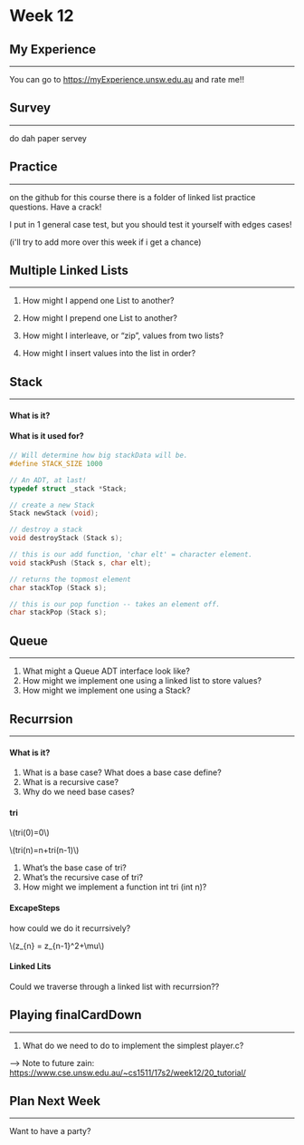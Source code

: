 # Week 12

## My Experience
---

You can go to https://myExperience.unsw.edu.au and rate me!! 

## Survey
---

do dah paper servey

## Practice
---

on the github for this course there is a folder of linked list practice questions. Have a crack!

I put in 1 general case test, but you should test it yourself with edges cases!

(i'll try to add more over this week if i get a chance)


## Multiple Linked Lists
---


1. How might I append one List to another?

2. How might I prepend one List to another?

3. How might I interleave, or “zip”, values from two lists?

4. How might I insert values into the list in order?

## Stack
---

#### What is it?

#### What is it used for?

```c
// Will determine how big stackData will be.
#define STACK_SIZE 1000

// An ADT, at last!
typedef struct _stack *Stack;

// create a new Stack
Stack newStack (void);

// destroy a stack
void destroyStack (Stack s);

// this is our add function, 'char elt' = character element.
void stackPush (Stack s, char elt);

// returns the topmost element
char stackTop (Stack s);

// this is our pop function -- takes an element off.
char stackPop (Stack s);
```


## Queue
---

1. What might a Queue ADT interface look like?
2. How might we implement one using a linked list to store values?
3. How might we implement one using a Stack?

## Recurrsion
---

#### What is it?

1. What is a base case? What does a base case define?
2. What is a recursive case?
3. Why do we need base cases?

#### tri

\\(tri(0)=0\\)

\\(tri(n)=n+tri(n-1)\\)

1. What’s the base case of tri?
2. What’s the recursive case of tri?
3. How might we implement a function int tri (int n)?

#### ExcapeSteps

how could we do it recurrsively?

\\(z_{n} = z_{n-1}^2+\mu\\)

#### Linked Lits

Could we traverse through a linked list with recurrsion??


## Playing finalCardDown
---

1. What do we need to do to implement the simplest player.c?

 --> Note to future zain: https://www.cse.unsw.edu.au/~cs1511/17s2/week12/20_tutorial/

## Plan Next Week
---

Want to have a party?


